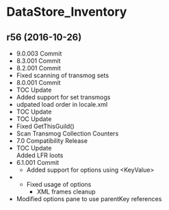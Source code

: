 # DataStore_Inventory

## r56 (2016-10-26)

- 9.0.003 Commit  
- 8.3.001 Commit  
- 8.2.001 Commit  
- Fixed scanning of transmog sets  
- 8.0.001 Commit  
- TOC Update  
- Added support for set transmogs  
- udpated load order in locale.xml  
- TOC Update  
- TOC Update  
- Fixed GetThisGuild()  
- Scan Transmog Collection Counters  
- 7.0 Compatibility Release  
- TOC Update  
    Added LFR loots  
- 6.1.001 Commit  
    - Added support for options using &lt;KeyValue&gt;  
- - Fixed usage of options  
    - XML frames cleanup  
- Modified options pane to use parentKey references  
